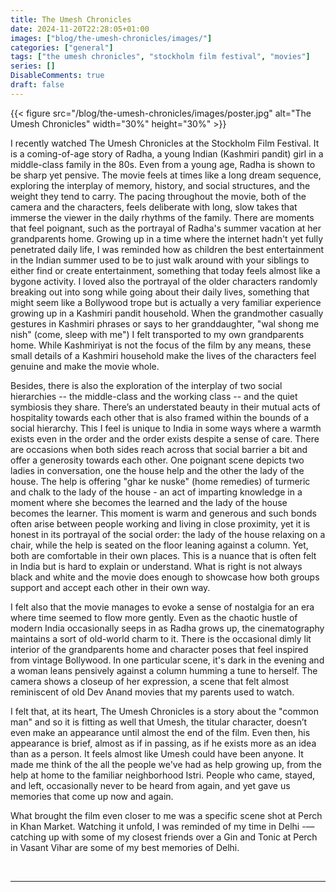 ```yaml
---
title: The Umesh Chronicles
date: 2024-11-20T22:28:05+01:00
images: ["blog/the-umesh-chronicles/images/"]
categories: ["general"]
tags: ["the umesh chronicles", "stockholm film festival", "movies"]
series: []
DisableComments: true
draft: false
---
```


{{< figure src="/blog/the-umesh-chronicles/images/poster.jpg" alt="The Umesh Chronicles" width="30%" height="30%" >}}

I recently watched The Umesh Chronicles at the Stockholm Film Festival. It is a coming-of-age story of Radha, a young Indian (Kashmiri pandit) girl in a middle-class family in the 80s. Even from a young age, Radha is shown to be sharp yet pensive. The movie feels at times like a long dream sequence, exploring the interplay of memory, history, and social structures, and the weight they tend to carry. The pacing throughout the movie, both of the camera and the characters, feels deliberate with long, slow takes that immerse the viewer in the daily rhythms of the family. There are moments that feel poignant, such as the portrayal of Radha's summer vacation at her grandparents home. Growing up in a time where the internet hadn't yet fully penetrated daily life, I was reminded how as children the best entertainment in the Indian summer used to be to just walk around with your siblings to either find or create entertainment, something that today feels almost like a bygone activity. I loved also the portrayal of the older characters randomly breaking out into song while going about their daily lives, something that might seem like a Bollywood trope but is actually a very familiar experience growing up in a Kashmiri pandit household. When the grandmother casually gestures in Kashmiri phrases or says to her granddaughter, "wal shong me nish" (come, sleep with me") I felt transported to my own grandparents home. While Kashmiriyat is not the focus of the film by any means, these small details of a Kashmiri household make the lives of the characters feel genuine and make the movie whole.

Besides, there is also the exploration of the interplay of two social hierarchies -- the middle-class and the working class -- and the quiet symbiosis they share. There’s an understated beauty in their mutual acts of hospitality towards each other that is also framed within the bounds of a social hierarchy. This I feel is unique to India in some ways where a warmth exists even in the order and the order exists despite a sense of care. There are occasions when both sides reach across that social barrier a bit and offer a generosity towards each other. One poignant scene depicts two ladies in conversation, one the house help and the other the lady of the house. The help is offering "ghar ke nuske" (home remedies) of turmeric and chalk to the lady of the house - an act of imparting knowledge in a moment where she becomes the learned and the lady of the house becomes the learner. This moment is warm and generous and such bonds often arise between people working and living in close proximity, yet it is honest in its portrayal of the social order: the lady of the house relaxing on a chair, while the help is seated on the floor leaning against a column. Yet, both are comfortable in their own places. This is a nuance that is often felt in India but is hard to explain or understand. What is right is not always black and white and the movie does enough to showcase how both groups support and accept each other in their own way.

I felt also that the movie manages to evoke a sense of nostalgia for an era where time seemed to flow more gently. Even as the chaotic hustle of modern India occasionally seeps in as Radha grows up, the cinematography maintains a sort of old-world charm to it. There is the occasional dimly lit interior of the grandparents home and character poses that feel inspired from vintage Bollywood. In one particular scene, it's dark in the evening and a woman leans pensively against a column humming a tune to herself. The camera shows a closeup of her expression, a scene that felt almost reminiscent of old Dev Anand movies that my parents used to watch.

I felt that, at its heart, The Umesh Chronicles is a story about the "common man" and so it is fitting as well that Umesh, the titular character, doesn’t even make an appearance until almost the end of the film. Even then, his appearance is brief, almost as if in passing, as if he exists more as an idea than as a person. It feels almost like Umesh could have been anyone. It made me think of the all the people we've had as help growing up, from the help at home to the familiar neighborhood Istri. People who came, stayed, and left, occasionally never to be heard from again, and yet gave us memories that come up now and again.

What brought the film even closer to me was a specific scene shot at Perch in Khan Market. Watching it unfold, I was reminded of my time in Delhi -— catching up with some of my closest friends over a Gin and Tonic at Perch in Vasant Vihar are some of my best memories of Delhi.

<br>

---